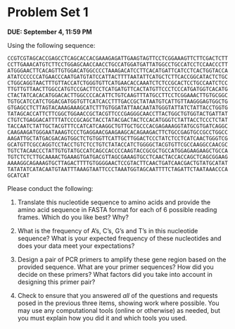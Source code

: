 # Problem Set 1
**DUE: September 4, 11:59 PM**

Using the following sequence:

```
CCGTCGTAGCACCGAGCCTCAGCACCACGAAAGAGATTGAAGTAGTTCCTCGGAAAGTTCTTCGACTCTT
CCTTGAAACATGTCTTCCTGGAGCAACCAACCTGCCATGGATGATTATGGCCTGCCATCCTCCAACCCTT
ATGGGAACTTCACAGTTGTGGACATGGCCCCTAAAGACATCCTTCACATGATTCATCCTCACTGGTACCA
ATATCCCCCCATGAACCCAATGATGTATCCATTACTTTTAATATTCATGCTCTTCACCGGCATACTCTGC
CTGGCAGGTAACTTTGTTACCATCTGGGTGTTCATGAACACCAAATCTCTCCGCACTCCTGCCAATCTCC
TTGTTGTTAACTTGGCCATGTCCGACTTCCTCATGATGTTCACTATGTTCCCTCCCATGATGGTCACATG
CTACTATCACACATGGACACTTGGCCCCACATTCTGTCAAGTTTATGCCTTCCTCGGAAACTTGTGCGGC
TGTGCATCCATCTGGACGATGGTGTTCATCACCTTTGACCGCTATAATGTCATTGTTAAGGGAGTGGCTG
GTGAGCCTCTTAGTACAAAGAAAGCATCTTTGTGGATATTAACAATATGGGTATTATCTATTACCTGGTG
TATAGCACCATTCTTCGGCTGGAACCGCTACGTTCCCGAGGGCAACCTTACTGGCTGTGGTACTGATTAT
CTGTCTGAGGACATTTTATCCCGCAGCTACCTATACGACTACTCCACATGGGTCTATTACCTCCCTCTAT
TACCAATCTATTGCTACGTTTCCATCATCAAGGCTGTTGCTGCCCACGAGAAAGGTATGCGTGATCAGGC
CAAGAAGATGGGAATAAAGTCCCTGAGGAACGAAGAAGCACAGAAGACTTCTGCCGAGTGCCGCCTGGCC
AAGATTGCTATGACGACAGTGGCTCTGTGGTTCATTGCTTGGACTCCCTATCTCCTCATCAACTGGGTCG
GCATGTTCGCCAGGTCCTACCTGTCTCCTGTCTATACCATCTGGGGCTACGTGTTCGCCAAGGCCAACGC
TGTCTACAACCCTATTGTGTATGCCATCAGCCACCCCAAGTACCGCGCTGCCATGGAGAAGAAGCTGCCA
TGTCTCTCTTGCAAAACTGAAAGTGATGACGTTAGCGAAAGTGCCTCAACTACCACCAGCTCAGCGGAAG
AAAAGGCAGAAAGTGCTTAGACTTTTGTGGGGAACTCCGTACTTCAACTGATCAACGACTGTATGCATAT
TATATATCATACAATGTAATTTAAAGTAATTCCCTAAATGGTAGCAATTTTCTAGATTCTAATAAACCCA
GCATCAT
```

Please conduct the following:

1. Translate this nucleotide sequence to amino acids and provide the amino acid sequence in FASTA format for each of 6 possible reading frames.  Which do you like best?  Why?

2. What is the frequency of A’s, C’s, G’s and T’s in this nucleotide sequence?  What is your expected frequency of these nucleotides and does your data meet your expectations?

3. Design a pair of PCR primers to amplify these gene region based on the provided sequence.  What are your primer sequences?  How did you decide on these primers?  What factors did you take into account in designing this primer pair?

4. Check to ensure that you answered *all* of the questions and requests posed in the previous three items, showing work where possible. You may use any computational tools (online or otherwise) as needed, but you must explain how you did it and which tools you used.
